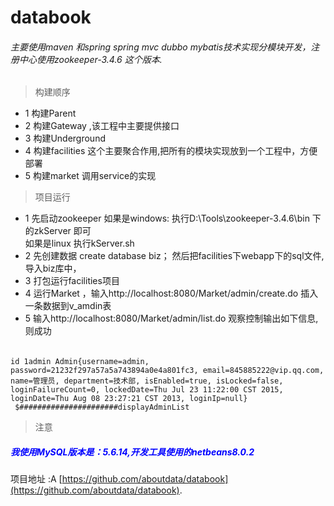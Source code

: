 # databook
###### 主要使用maven 和spring spring mvc dubbo mybatis技术实现分模块开发，注册中心使用zookeeper-3.4.6 这个版本.
> 构建顺序
* 1 构建Parent
* 2 构建Gateway ,该工程中主要提供接口
* 3 构建Underground
* 4 构建facilities 这个主要聚合作用,把所有的模块实现放到一个工程中，方便部署
* 5 构建market 调用service的实现

>项目运行
* 1 先启动zookeeper 
	如果是windows: 执行D:\Tools\zookeeper-3.4.6\bin  下的zkServer 即可
	<br />如果是linux 执行kServer.sh
* 2 先创建数据 create database biz； 然后把facilities下webapp下的sql文件,导入biz库中，
* 3 打包运行facilities项目 
* 4 运行Market ，输入http://localhost:8080/Market/admin/create.do  插入一条数据到v_amdin表
* 5 输入http://localhost:8080/Market/admin/list.do 观察控制输出如下信息,则成功
>
######
```
id 1admin Admin{username=admin, password=21232f297a57a5a743894a0e4a801fc3, email=845885222@vip.qq.com, name=管理员, department=技术部, isEnabled=true, isLocked=false, loginFailureCount=0, lockedDate=Thu Jul 23 11:22:00 CST 2015, loginDate=Thu Aug 08 23:27:21 CST 2013, loginIp=null}
 $######################displayAdminList
```

>注意
##### <span style="color:blue;">我使用MySQL版本是：5.6.14,开发工具使用的netbeans8.0.2 </span>

项目地址 :A [https://github.com/aboutdata/databook](https://github.com/aboutdata/databook).


